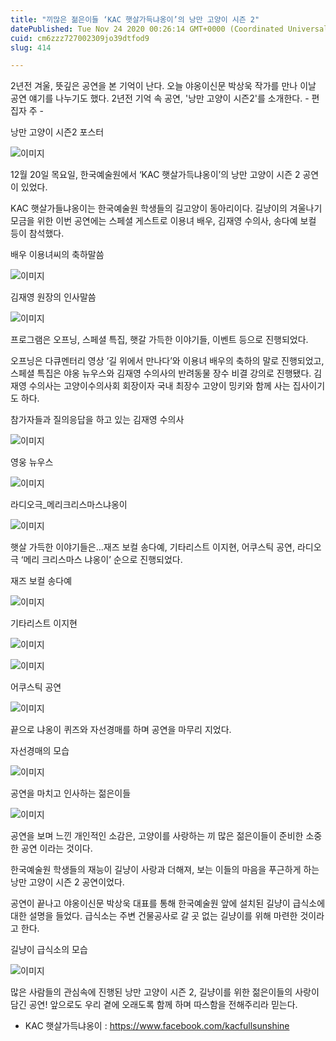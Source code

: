 ```yaml
---
title: "끼많은 젊은이들 ‘KAC 햇살가득냐옹이’의 낭만 고양이 시즌 2"
datePublished: Tue Nov 24 2020 00:26:14 GMT+0000 (Coordinated Universal Time)
cuid: cm6zzz727002309jo39dtfod9
slug: 414

---
```



2년전 겨울, 뜻깊은 공연을 본 기억이 난다. 오늘 야옹이신문 박상욱 작가를 만나 이날 공연 얘기를 나누기도 했다. 2년전 기억 속 공연, '낭만 고양이 시즌2'를 소개한다. - 편집자 주 -

낭만 고양이 시즌2 포스터

![이미지](https://cdn.hashnode.com/res/hashnode/image/upload/v1739249023525/194a23c2-9475-4d6a-b760-5539d04efb30.png)

12월 20일 목요일, 한국예술원에서 ‘KAC 햇살가득냐옹이’의 낭만 고양이 시즌 2 공연이 있었다.

KAC 햇살가들냐옹이는 한국예술원 학생들의 길고양이 동아리이다. 길냥이의 겨울나기 모금을 위한 이번 공연에는 스페셜 게스트로 이용녀 배우, 김재영 수의사, 송다예 보컬 등이 참석했다.

배우 이용녀씨의 축하말씀

![이미지](https://cdn.hashnode.com/res/hashnode/image/upload/v1739249025812/b63a2d57-dd5b-4809-a0aa-3b59ba96cf0e.jpeg)

김재영 원장의 인사말씀

![이미지](https://cdn.hashnode.com/res/hashnode/image/upload/v1739249027815/45f0b2f9-5759-4539-b3c9-0cce7b14e906.jpeg)

프로그램은 오프닝, 스페셜 특집, 햇갈 가득한 이야기들, 이벤트 등으로 진행되었다.

오프닝은 다큐멘터리 영상 ‘길 위에서 만나다’와 이용녀 배우의 축하의 말로 진행되었고, 스페셜 특집은 야옹 뉴우스와 김재영 수의사의 반려동물 장수 비결 강의로 진행됐다. 김재영 수의사는 고양이수의사회 회장이자 국내 최장수 고양이 밍키와 함께 사는 집사이기도 하다.

참가자들과 질의응답을 하고 있는 김재영 수의사

![이미지](https://cdn.hashnode.com/res/hashnode/image/upload/v1739249029630/0ad421a0-08ba-4976-bcc0-e0ee814b43ec.jpeg)

영웅 뉴우스

![이미지](https://cdn.hashnode.com/res/hashnode/image/upload/v1739249031652/2269ac06-abf1-4050-af47-4a02eb58a349.jpeg)

라디오극_메리크리스마스냐옹이

![이미지](https://cdn.hashnode.com/res/hashnode/image/upload/v1739249033599/8504d038-27f2-46fb-85a6-706638962c8e.jpeg)

햇살 가득한 이야기들은…재즈 보컬 송다예, 기타리스트 이지현, 어쿠스틱 공연, 라디오 극 ‘메리 크리스마스 냐옹이’ 순으로 진행되었다.

재즈 보컬 송다예

![이미지](https://cdn.hashnode.com/res/hashnode/image/upload/v1739249035577/75653621-9602-44da-89c0-ca0b83f3b9b3.jpeg)

기타리스트 이지현

![이미지](https://cdn.hashnode.com/res/hashnode/image/upload/v1739249037834/2df6c15e-50a6-4ff9-8533-1331fdec48e3.jpeg)

![이미지](https://cdn.hashnode.com/res/hashnode/image/upload/v1739249039754/8c814438-28be-4ced-b020-05350a22d969.jpeg)

어쿠스틱 공연

![이미지](https://cdn.hashnode.com/res/hashnode/image/upload/v1739249041931/68e61d8f-7b7b-468b-b909-b3bb9468f552.jpeg)

끝으로 냐옹이 퀴즈와 자선경매를 하며 공연을 마무리 지었다.

자선경매의 모습

![이미지](https://cdn.hashnode.com/res/hashnode/image/upload/v1739249043866/470e4afc-d054-4dfc-bb38-92f55a12b02a.jpeg)

공연을 마치고 인사하는 젊은이들

![이미지](https://cdn.hashnode.com/res/hashnode/image/upload/v1739249045645/6a6728c5-4f58-4840-84fd-991bc8019078.jpeg)

공연을 보며 느낀 개인적인 소감은, 고양이를 사랑하는 끼 많은 젊은이들이 준비한 소중한 공연 이라는 것이다.

한국예술원 학생들의 재능이 길냥이 사랑과 더해져, 보는 이들의 마음을 푸근하게 하는 낭만 고양이 시즌 2 공연이었다.

공연이 끝나고 야옹이신문 박상욱 대표를 통해 한국예술원 앞에 설치된 길냥이 급식소에 대한 설명을 들었다. 급식소는 주변 건물공사로 갈 곳 없는 길냥이를 위해 마련한 것이라고 한다.

길냥이 급식소의 모습

![이미지](https://cdn.hashnode.com/res/hashnode/image/upload/v1739249047309/6d7b91d5-a070-4304-a611-4ad22ca6624d.jpeg)

많은 사람들의 관심속에 진행된 낭만 고양이 시즌 2, 길냥이를 위한 젊은이들의 사랑이 담긴 공연! 앞으로도 우리 곁에 오래도록 함께 하며 따스함을 전해주리라 믿는다.

- KAC 햇살가득냐옹이 : https://www.facebook.com/kacfullsunshine